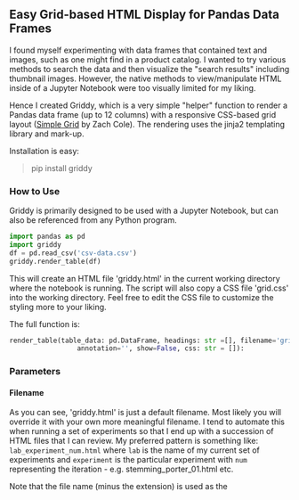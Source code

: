 ## Easy Grid-based HTML Display for Pandas Data Frames ##

I found myself experimenting with data frames that contained text and images, such as one might find in a product catalog. I wanted to try various methods to search the data and then visualize the "search results" including thumbnail images. However, the native methods to view/manipulate HTML inside of a Jupyter Notebook were too visually limited for my liking.

Hence I created Griddy, which is a very simple "helper" function to render a Pandas data frame (up to 12 columns) with a responsive CSS-based grid layout ([Simple Grid](https://github.com/zachacole/Simple-Grid) by Zach Cole). The rendering uses the jinja2 templating library and mark-up.
 
 Installation is easy:
 
 >pip install griddy
 
### How to Use ###
 
Griddy is primarily designed to be used with a Jupyter Notebook, but can also be referenced from any Python program.

```Python
import pandas as pd
import griddy
df = pd.read_csv('csv-data.csv')
griddy.render_table(df)
```

This will create an HTML file 'griddy.html' in the current working directory where the notebook is running. The script will also copy a CSS file 'grid.css' into the working directory. Feel free to edit the CSS file to customize the styling more to your liking.

The full function is:

```Python
render_table(table_data: pd.DataFrame, headings: str =[], filename='griddy.html', \
                 annotation='', show=False, css: str = []):
```

### Parameters ###

#### Filename ####

As you can see, 'griddy.html' is just a default filename. Most likely you will override it with your own more meaningful filename. I tend to automate this when running a set of experiments so that I end up with a succession of HTML files that I can review. My preferred pattern is something like: ```lab_experiment_num.html``` where ```lab``` is the name of my current set of experiments and ```experiment``` is the particular experiment with ```num``` representing the iteration - e.g. stemming_porter_01.html etc.

Note that the file name (minus the extension) is used as the <title> tag for the HTML.

#### headings ####

This enables you to give column headings to the grid:

```Python
headings = ['Text', 'Tags', 'URL']
```

Prepending any of the columng headings with ```<img>``` will cause the renderer to assume that the contents of that column is image URLs and will therefore wrap them with an image tage: ```<img href='contents'>``` tag. 

```Python
headings = ['Text', 'Tags', '<img>URL']
```

Of course, you can style the images using the CSS (e.g. to scale them). I am usually working with PNG thumbnails that are easy to visualize in a table.

#### annotation ####

If this field is present, the first row of the table will contain whatever string is passed into this field. I tend to use this to document a particular experiment.

#### show ####

If set to True, this will cause the resulting HTML file to be opened immediately in a new browser tab (or window).

#### css ####

By default, the script figures out how many columns are in the data frame and adjusts the CSS mark-up for each column element according - see [Simple Grid](http://www.simplegrid.io/). However, you can override with your own values:

```Python
css = ['col-6', 'col-3', 'col-3']
```


 
 
 


